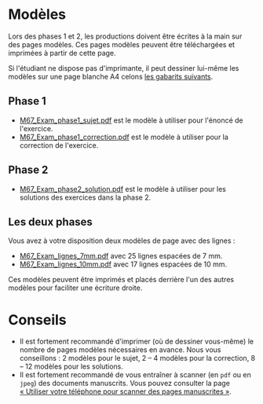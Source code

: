 # Modèles

Lors des phases 1 et 2, les productions doivent être écrites à la main sur des pages modèles. Ces pages modèles peuvent être téléchargées et imprimées à partir de cette page.

Si l'étudiant ne dispose pas d'imprimante, il peut dessiner lui-même les modèles sur une page blanche A4 celons [les gabarits suivants](M67_Exam_gabarits.pdf).

## Phase 1

- [M67_Exam_phase1_sujet.pdf](M67_Exam_phase1_sujet.pdf) est le modèle à utiliser pour l'énoncé de l'exercice.
- [M67_Exam_phase1_correction.pdf](M67_Exam_phase1_correction.pdf) est le modèle à utiliser pour la correction de l'exercice.

## Phase 2

- [M67_Exam_phase2_solution.pdf](M67_Exam_phase2_solution.pdf) est le modèle à utiliser pour les solutions des exercices dans la phase 2.

## Les deux phases

Vous avez à votre disposition deux modèles de page avec des lignes :
- [M67_Exam_lignes_7mm.pdf](M67_Exam_lignes_7mm.pdf) avec 25 lignes espacées de 7 mm.
- [M67_Exam_lignes_10mm.pdf](M67_Exam_lignes_10mm.pdf) avec 17 lignes espacées de 10 mm.

Ces modèles peuvent être imprimés et placés derrière l'un des autres modèles pour faciliter une écriture droite.

# Conseils

- Il est fortement recommandé d'imprimer (où de dessiner vous-même) le nombre de pages modèles nécessaires en avance. Nous vous conseillons : 2 modèles pour le sujet, 2 – 4 modèles pour la correction, 8 – 12 modèles pour les solutions.
- Il est fortement recommandé de vous entraîner à scanner (en `pdf` ou en `jpeg`) des documents manuscrits. Vous pouvez consulter la page [« Utiliser votre téléphone pour scanner des pages manuscrites »](https://labopp-info.pages.math.cnrs.fr/e-learning/post/2020-04-17-kroum-scan/).
